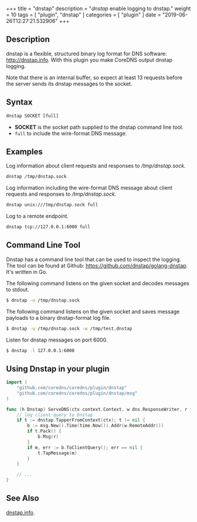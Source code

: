 +++
title = "dnstap"
description = "*dnstap* enable logging to dnstap."
weight = 10
tags = [ "plugin", "dnstap" ]
categories = [ "plugin" ]
date = "2019-06-26T12:27:21.532906"
+++

## Description

dnstap is a flexible, structured binary log format for DNS software: http://dnstap.info. With this
plugin you make CoreDNS output dnstap logging.

Note that there is an internal buffer, so expect at least 13 requests before the server sends its
dnstap messages to the socket.

## Syntax

~~~ txt
dnstap SOCKET [full]
~~~

* **SOCKET** is the socket path supplied to the dnstap command line tool.
* `full` to include the wire-format DNS message.

## Examples

Log information about client requests and responses to */tmp/dnstap.sock*.

~~~ txt
dnstap /tmp/dnstap.sock
~~~

Log information including the wire-format DNS message about client requests and responses to */tmp/dnstap.sock*.

~~~ txt
dnstap unix:///tmp/dnstap.sock full
~~~

Log to a remote endpoint.

~~~ txt
dnstap tcp://127.0.0.1:6000 full
~~~

## Command Line Tool

Dnstap has a command line tool that can be used to inspect the logging. The tool can be found
at Github: <https://github.com/dnstap/golang-dnstap>. It's written in Go.

The following command listens on the given socket and decodes messages to stdout.

~~~ sh
$ dnstap -u /tmp/dnstap.sock
~~~

The following command listens on the given socket and saves message payloads to a binary dnstap-format log file.

~~~ sh
$ dnstap -u /tmp/dnstap.sock -w /tmp/test.dnstap
~~~

Listen for dnstap messages on port 6000.

~~~ sh
$ dnstap -l 127.0.0.1:6000
~~~

## Using Dnstap in your plugin

~~~ Go
import (
    "github.com/coredns/coredns/plugin/dnstap"
    "github.com/coredns/coredns/plugin/dnstap/msg"
)

func (h Dnstap) ServeDNS(ctx context.Context, w dns.ResponseWriter, r *dns.Msg) (int, error) {
    // log client query to Dnstap
    if t := dnstap.TapperFromContext(ctx); t != nil {
        b := msg.New().Time(time.Now()).Addr(w.RemoteAddr())
        if t.Pack() {
            b.Msg(r)
        }
        if m, err := b.ToClientQuery(); err == nil {
            t.TapMessage(m)
        }
    }

    // ...
}
~~~

## See Also

[dnstap.info](http://dnstap.info).
